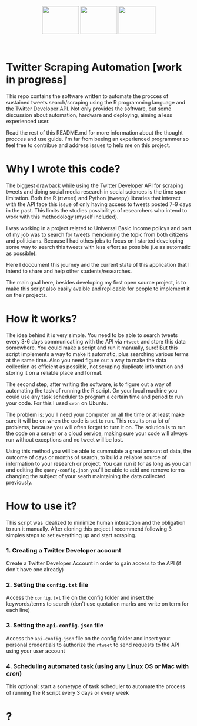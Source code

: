 <br>

<p align="center">
  <img src="https://elinux.org/images/c/cb/Raspberry_Pi_Logo.svg" width="100" height="75"/> 
  <img src="https://svgur.com/i/BW3.svg" width="100" height="75"/> 
  <img src="https://www.docker.com/sites/default/files/d8/2019-07/vertical-logo-monochromatic.png" width="100" height="75"/>
<p/>

<br>

# Twitter Scraping Automation [work in progress]

This repo contains the software written to automate the procces of sustained tweets search/scraping using the R programming language and the Twitter Developer API. Not only provides the software, but some discussion about automation, hardware and deploying, aiming a less experienced user.

Read the rest of this README.md for more information about the thought procces and use guide. I'm far from beeing an experienced programmer so feel free to contribue and address issues to help me on this project. 

# Why I wrote this code? 

The biggest drawback while using the Twitter Developer API for scraping tweets and doing social media research in social sciences is the time span limitation. Both the R (rtweet) and Python (tweepy) libraries that interact with the API face this issue of only having access to tweets posted 7-9 days in the past. This limits the studies possibilitys of researchers who intend to work with this methodology (myself included).

I was working in a project related to Universal Basic Income policys and part of my job was to search for tweets mencioning the topic from both citizens and politicians. Because I had othes jobs to focus on I started developing some way to search this tweets with less effort as possible (i.e as automatic as possible). 

Here I doccument this journey and the current state of this application that I intend to share and help other students/researches.

The main goal here, besides developing my first open source project, is to make this script also easily avaible and replicable for people to implement it on their projects.

# How it works? 

The idea behind it is very simple. You need to be able to search tweets every 3-6 days communicatiing with the API via `rtweet` and store this data somewhere. You could make a script and run it manually, sure! But this script implements a way to make it automatic, plus searching various terms at the same time. Also you need figure out a way to make the data collection as efficient as possible, not scraping duplicate information and storing it on a reliable place and format. 

The second step, after writing the software, is to figure out a way of automating the task of running the R script. On your local machine you could use any task scheduler to program a certain time and period to run your code. For this I used `cron` on Ubuntu. 

The problem is: you'll need your computer on all the time or at least make sure it will be on when the code is set to run. This results on a lot of problems, because you will often forget to turn it on. The solution is to run the code on a server or a cloud service, making sure your code will always run without exceptions and no tweet will be lost. 

Using this method you will be able to cummulate a great amount of data, the outcome of days or months of search, to build a reliabre source of information to your research or project. You can run it for as long as you can and editing the `query-config.json` you'll be able to add and remove terms changing the subject of your searh maintaining the data collected previously. 

# How to use it? 

This script was idealized to minimize human interaction and the obligation to run it manually. After cloning this project I recommend following 3 simples steps to set everything up and start scraping. 


### 1. Creating a Twitter Developer account

Create a Twitter Developer Account in order to gain access to the API (if don't have one already)

### 2. Setting the `config.txt` file

Access the `config.txt` file on the config folder and insert the keywords/terms to search (don't use quotation marks and write on term for each line)

### 3. Setting the `api-config.json` file 

Access the `api-config.json` file on the config folder and insert your personal credentials to authorize the `rtweet` to send requests to the API using your user account

### 4. Scheduling automated task (using any Linux OS or Mac with _cron_) 

This optional: start a sometype of task scheduler to automate the process of running the R script every 3 days or every week

# ? 

